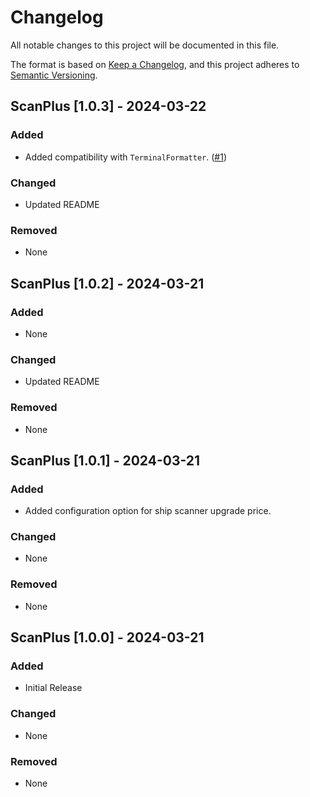 # Changelog

All notable changes to this project will be documented in this file.

The format is based on [Keep a Changelog](https://keepachangelog.com/en/1.1.0/),
and this project adheres to [Semantic Versioning](https://semver.org/spec/v2.0.0.html).

## ScanPlus [1.0.3] - 2024-03-22

### Added

- Added compatibility with `TerminalFormatter`. ([#1](https://github.com/AidanTweedy/scanplus/issues/1))

### Changed

- Updated README

### Removed

- None

## ScanPlus [1.0.2] - 2024-03-21

### Added

- None

### Changed

- Updated README

### Removed

- None

## ScanPlus [1.0.1] - 2024-03-21

### Added

- Added configuration option for ship scanner upgrade price.

### Changed

- None

### Removed

- None

## ScanPlus [1.0.0] - 2024-03-21

### Added

- Initial Release

### Changed

- None

### Removed

- None
